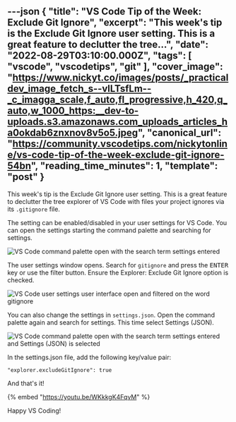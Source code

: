 ---json
{
  "title": "VS Code Tip of the Week: Exclude Git Ignore",
  "excerpt": "This week's tip is the Exclude Git Ignore user setting. This is a great feature to declutter the tree...",
  "date": "2022-08-29T03:10:00.000Z",
  "tags": [
    "vscode",
    "vscodetips",
    "git"
  ],
  "cover_image": "https://www.nickyt.co/images/posts/_practicaldev_image_fetch_s--vlLTsfLm--_c_imagga_scale,f_auto,fl_progressive,h_420,q_auto,w_1000_https:__dev-to-uploads.s3.amazonaws.com_uploads_articles_ha0okdab6znxnov8v5o5.jpeg",
  "canonical_url": "https://community.vscodetips.com/nickytonline/vs-code-tip-of-the-week-exclude-git-ignore-54bn",
  "reading_time_minutes": 1,
  "template": "post"
}
---

This week's tip is the Exclude Git Ignore user setting. This is a great feature to declutter the tree explorer of VS Code with files your project ignores via its `.gitignore` file.

The setting can be enabled/disabled in your user settings for VS Code. You can open the settings starting the command palette and searching for settings.

![VS Code command palette open with the search term settings entered](https://www.nickyt.co/images/posts/_uploads_articles_joetfhq6eij4ikvh0jjv.png)

The user settings window opens. Search for `gitignore` and press the <kbd>ENTER</kbd> key or use the filter button. Ensure the Explorer: Exclude Git Ignore option is checked.

![VS Code user settings user interface open and filtered on the word gitignore](https://www.nickyt.co/images/posts/_uploads_articles_cdmc4fiaxbnpyyclmize.png)
 
You can also change the settings in `settings.json`. Open the command palette again and search for settings. This time select Settings (JSON).

![VS Code command palette open with the search term settings entered and Settings (JSON) is selected](https://www.nickyt.co/images/posts/_uploads_articles_i4stn97fb36eqvheamry.png)
 
In the settings.json file, add the following key/value pair:

`"explorer.excludeGitIgnore": true`

And that's it!

{% embed "https://youtu.be/WKkkgK4FqvM" %}

Happy VS Coding!
